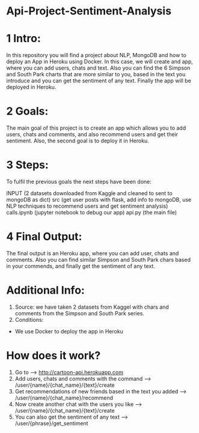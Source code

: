 # Api-Project-Sentiment-Analysis

# 1 Intro:
In this repository you will find a project about NLP, MongoDB and how to deploy an App in Heroku using Docker. In this case, we will create and app, where you can add users, chats and text. Also you can find the 6 Simpson and South Park charts that are more similar to you, based in the text you introduce and you can get the sentiment of any text. Finally the app will be deployed in Heroku.

# 2 Goals:
The main goal of this project is to create an app which allows you to add users, chats and comments, and also recommend users and get their sentiment. Also, the second goal is to deploy it in Heroku.

# 3 Steps:
To fulfil the previous goals the next steps have been done:

INPUT (2 datasets downloaded from Kaggle and cleaned to sent to mongoDB as dict)
src (get user posts with flask, add info to mongoDB, use NLP techniques to recommend users and get sentiment analysis)
calls.ipynb (jupyter notebook to debug our app)
api.py (the main file)


# 4 Final Output:
The final output is an Heroku app, where you can add user, chats and comments. Also you can find similar Simpson and South Park chars based in your commends, and finally get the sentiment of any text.

# Additional Info:
1. Source: we have taken 2 datasets from Kaggel with chars and comments from the Simpson and South Park series.
2. Conditions:
- We use Docker to deploy the app in Heroku

# How does it work?
1. Go to --> http://cartoon-api.herokuapp.com
2. Add users, chats and comments with the command --> /user/{name}/{chat_name}/{text}/create
3. Get recommendations of new friends based in the text you added --> /user/{name}/{chat_name}/recommend
4. Now create another chat with the users you like --> /user/{name}/{chat_name}/{text}/create
5. You can also get the sentiment of any text --> /user/{phrase}/get_sentiment
